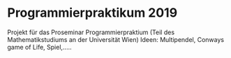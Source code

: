 # Programmierpraktikum 2019
Projekt für das Proseminar Programmierpraktium (Teil des Mathematikstudiums an der Universität Wien)
Ideen: Multipendel, Conways game of Life, Spiel,.....
